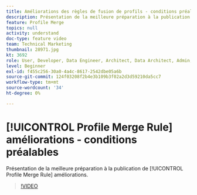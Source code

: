 ```yaml
---
title: Améliorations des règles de fusion de profils - conditions préalables
description: Présentation de la meilleure préparation à la publication des améliorations des règles de fusion de profils.
feature: Profile Merge
topics: null
activity: understand
doc-type: feature video
team: Technical Marketing
thumbnail: 28971.jpg
kt: 3692
role: User, Developer, Data Engineer, Architect, Data Architect, Admin, Leader
level: Beginner
exl-id: f455c256-30a0-4a4c-8617-2542dbe05a6b
source-git-commit: 124f03208f2b4e3b109b3f02a2d3d59210da5cc7
workflow-type: tm+mt
source-wordcount: '34'
ht-degree: 0%

---
```


# [!UICONTROL Profile Merge Rule] améliorations - conditions préalables

Présentation de la meilleure préparation à la publication de [!UICONTROL Profile Merge Rule] améliorations.

>[!VIDEO](https://video.tv.adobe.com/v/28971/?quality=12)
